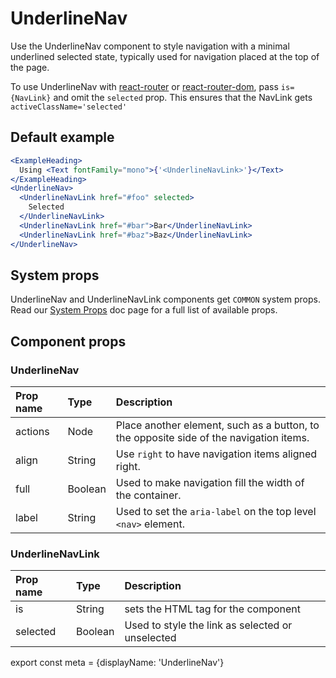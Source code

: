 # UnderlineNav

Use the UnderlineNav component to style navigation with a minimal underlined selected state, typically used for navigation placed at the top of the page.

To use UnderlineNav with [react-router](https://github.com/ReactTraining/react-router) or
[react-router-dom](https://www.npmjs.com/package/react-router-dom), pass
```is={NavLink}``` and omit the ```selected``` prop.
This ensures that the NavLink gets ```activeClassName='selected'```

## Default example

```.jsx
<ExampleHeading>
  Using <Text fontFamily="mono">{'<UnderlineNavLink>'}</Text>
</ExampleHeading>
<UnderlineNav>
  <UnderlineNavLink href="#foo" selected>
    Selected
  </UnderlineNavLink>
  <UnderlineNavLink href="#bar">Bar</UnderlineNavLink>
  <UnderlineNavLink href="#baz">Baz</UnderlineNavLink>
</UnderlineNav>
```

## System props

UnderlineNav and UnderlineNavLink components get `COMMON` system props. Read our [System Props](/components/docs/system-props) doc page for a full list of available props.


## Component props

### UnderlineNav
| Prop name | Type | Description |
| :- | :- | :- |
| actions | Node | Place another element, such as a button, to the opposite side of the navigation items.|
| align | String | Use `right` to have navigation items aligned right. |
| full | Boolean | Used to make navigation fill the width of the container. |
| label | String | Used to set the `aria-label` on the top level `<nav>` element. |

### UnderlineNavLink
| Prop name | Type | Description |
| :- | :- | :- |
| is | String | sets the HTML tag for the component|
| selected | Boolean | Used to style the link as selected or unselected |

export const meta = {displayName: 'UnderlineNav'}
